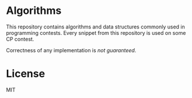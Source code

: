 # Algorithms
This repository contains algorithms and data structures commonly used in programming contests. Every snippet from this repository is used on some CP contest.

Correctness of any implementation is _not guaranteed_.

# License
MIT

